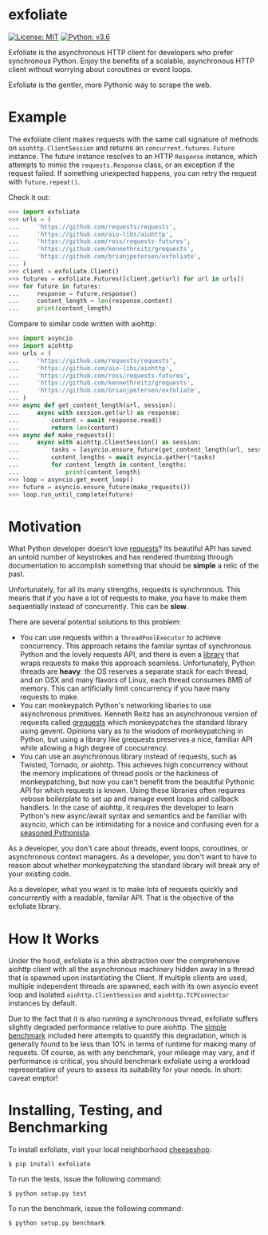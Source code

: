 # exfoliate
[![License: MIT](https://img.shields.io/badge/License-MIT-yellow.svg)](https://opensource.org/licenses/MIT) [![Python: v3.6](https://img.shields.io/pypi/pyversions/exfoliate.svg)](https://pypi.python.org/pypi/exfoliate)

Exfoliate is the asynchronous HTTP client for developers who prefer synchronous Python.  Enjoy the benefits of a scalable, asynchronous HTTP client without worrying about coroutines or event loops.

Exfoliate is the gentler, more Pythonic way to scrape the web.

# Example

The exfoliate client makes requests with the same call signature of methods on ```aiohttp.ClientSession``` and returns an ```concurrent.futures.Future``` instance.  The future instance resolves to an HTTP ```Response``` instance, which attempts to mimic the ```requests.Response``` class, or an exception if the request failed.  If something unexpected happens, you can retry the request with ```future.repeat()```.

Check it out:

```python
>>> import exfoliate
>>> urls = (
...     'https://github.com/requests/requests',
...     'https://github.com/aio-libs/aiohttp',
...     'https://github.com/ross/requests-futures',
...     'https://github.com/kennethreitz/grequests',
...     'https://github.com/brianjpetersen/exfoliate',
... )
>>> client = exfoliate.Client()
>>> futures = exfoliate.Futures([client.get(url) for url in urls])
>>> for future in futures:
...     response = future.response()
...     content_length = len(response.content)
...     print(content_length)
```

Compare to similar code written with aiohttp:

```python
>>> import asyncio
>>> import aiohttp
>>> urls = (
...     'https://github.com/requests/requests',
...     'https://github.com/aio-libs/aiohttp',
...     'https://github.com/ross/requests-futures',
...     'https://github.com/kennethreitz/grequests',
...     'https://github.com/brianjpetersen/exfoliate',
... )
>>> async def get_content_length(url, session):
...     async with session.get(url) as response:
...         content = await response.read()
...         return len(content)
>>> async def make_requests():
...     async with aiohttp.ClientSession() as session:
...         tasks = [asyncio.ensure_future(get_content_length(url, session)) for url in urls]
...         content_lengths = await asyncio.gather(*tasks)
...         for content_length in content_lengths:
...             print(content_length)
>>> loop = asyncio.get_event_loop()
>>> future = asyncio.ensure_future(make_requests())
>>> loop.run_until_complete(future)
```

# Motivation

What Python developer doesn't love [requests](https://github.com/requests/requests)?  Its beautiful API has saved an untold number of keystrokes and has rendered thumbing through documentation to accomplish something that should be **simple** a relic of the past.

Unfortunately, for all its many strengths, requests is synchronous.  This means that if you have a lot of requests to make, you have to make them sequentially instead of concurrently.  This can be **slow**.

There are several potential solutions to this problem:

* You can use requests within a ```ThreadPoolExecutor``` to achieve concurrency.  This approach retains the familar syntax of synchronous Python and the lovely requests API, and there is even a [library](https://github.com/ross/requests-futures) that wraps requests to make this approach seamless.  Unfortunately, Python threads are **heavy**: the OS reserves a separate stack for each thread, and on OSX and many flavors of Linux, each thread consumes 8MB of memory.  This can artificially limit concurrency if you have many requests to make.
* You can monkeypatch Python's networking libaries to use asynchronous primitives.  Kenneth Reitz has an asynchronous version of requests called [grequests](https://github.com/kennethreitz/grequests) which monkeypatches the standard library using gevent.  Opinions vary as to the wisdom of monkeypatching in Python, but using a library like grequests preserves a nice, familiar API while allowing a high degree of concurrency.
* You can use an asynchronous library instead of requests, such as Twisted, Tornado, or aiohttp.  This achieves high concurrency without the memory implications of thread pools or the hackiness of monkeypatching, but now you can't benefit from the beautiful Pythonic API for which requests is known.  Using these libraries often requires vebose boilerplate to set up and manage event loops and callback handlers.  In the case of aiohttp, it requires the developer to learn Python's new async/await syntax and semantics and be familiar with asyncio, which can be intimidating for a novice and confusing even for a [seasoned Pythonista](http://lucumr.pocoo.org/2016/10/30/i-dont-understand-asyncio/).

As a developer, you don't care about threads, event loops, coroutines, or asynchronous context managers.  As a developer, you don't want to have to reason about whether monkeypatching the standard library will break any of your existing code.  

As a developer, what you want is to make lots of requests quickly and concurrently with a readable, familar API.  That is the objective of the exfoliate library.

# How It Works

Under the hood, exfoliate is a thin abstraction over the comprehensive aiohttp client with all the asynchronous machinery hidden away in a thread that is spawned upon instantiating the Client.  If multiple clients are used, multiple independent threads are spawned, each with its own asyncio event loop and isolated ```aiohttp.ClientSession``` and ```aiohttp.TCPConnector``` instances by default.

Due to the fact that it is also running a synchronous thread, exfoliate suffers slightly degraded performance relative to pure aiohttp.  The [simple benchmark](./benchmark.py) included here attempts to quantify this degradation, which is generally found to be less than 10% in terms of runtime for making many of requests.  Of course, as with any benchmark, your mileage may vary, and if performance is critical, you should benchmark exfoliate using a workload representative of yours to assess its suitability for your needs.  In short: caveat emptor!

# Installing, Testing, and Benchmarking

To install exfoliate, visit your local neighborhood [cheeseshop](https://wiki.python.org/moin/CheeseShop):

```
$ pip install exfoliate
```

To run the tests, issue the following command:

```
$ python setup.py test
```

To run the benchmark, issue the following command:

```
$ python setup.py benchmark
```
